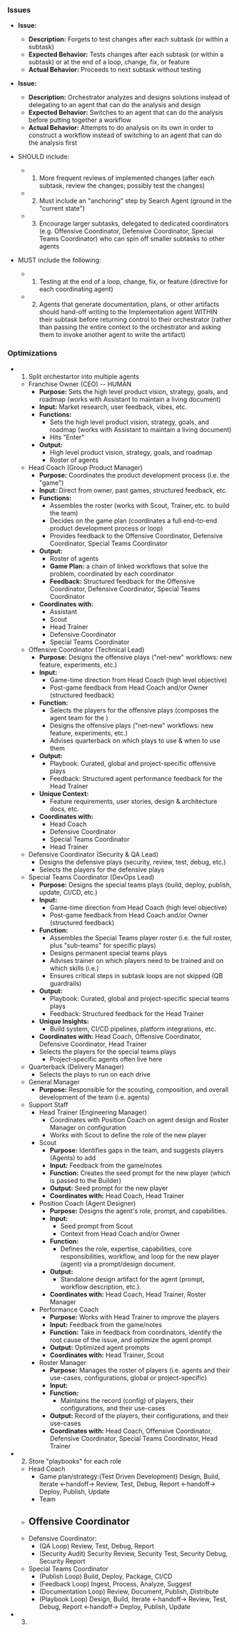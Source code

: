 ### Issues

-   **Issue:**
    -   **Description:** Forgets to test changes after each subtask (or within a subtask)
    -   **Expected Behavior:** Tests changes after each subtask (or within a subtask) or at the end of a loop, change, fix, or feature
    -   **Actual Behavior:** Proceeds to next subtask without testing
-   **Issue:**
    -   **Description:** Orchestrator analyzes and designs solutions instead of delegating to an agent that can do the analysis and design
    -   **Expected Behavior:** Switches to an agent that can do the analysis before putting together a workflow
    -   **Actual Behavior:** Attempts to do analysis on its own in order to construct a workflow instead of switching to an agent that can do the analysis first

-   SHOULD include:

    -   1. More frequent reviews of implemented changes (after each subtask, review the changes; possibly test the changes)
    -   2. Must include an "anchoring" step by Search Agent (ground in the "current state")
    -   3. Encourage larger subtasks, delegated to dedicated coordinators (e.g. Offensive Coordinator, Defensive Coordinator, Special Teams Coordinator) who can spin off smaller subtasks to other agents

-   MUST include the following:
    -   1. Testing at the end of a loop, change, fix, or feature (directive for each coordinating agent)
    -   2. Agents that generate documentation, plans, or other artifacts should hand-off writing to the Implementation agent WITHIN their subtask before returning control to their orchestrator (rather than passing the entire context to the orchestrator and asking them to invoke another agent to write the artifact)

### Optimizations

-   1. Split orchestartor into multiple agents
    -   Franchise Owner (CEO) -- HUMAN
        -   **Purpose:** Sets the high level product vision, strategy, goals, and roadmap (works with Assistant to maintain a living document)
        -   **Input:** Market research, user feedback, vibes, etc.
        -   **Functions:**
            -   Sets the high level product vision, strategy, goals, and roadmap (works with Assistant to maintain a living document)
            -   Hits "Enter"
        -   **Output:**
            -   High level product vision, strategy, goals, and roadmap
            -   Roster of agents
    -   Head Coach (Group Product Manager)
        -   **Purpose:** Coordinates the product development process (i.e. the "game")
        -   **Input:** Direct from owner, past games, structured feedback, etc.
        -   **Functions:**
            -   Assembles the roster (works with Scout, Trainer, etc. to build the team)
            -   Decides on the game plan (coordinates a full end-to-end product development process or loop)
            -   Provides feedback to the Offensive Coordinator, Defensive Coordinator, Special Teams Coordinator
        -   **Output:**
            -   Roster of agents
            -   **Game Plan:** a chain of linked workflows that solve the problem, coordinated by each coordinator
            -   **Feedback:** Structured feedback for the Offensive Coordinator, Defensive Coordinator, Special Teams Coordinator
        -   **Coordinates with:**
            -   Assistant
            -   Scout
            -   Head Trainer
            -   Defensive Coordinator
            -   Special Teams Coordinator
    -   Offensive Coordinator (Technical Lead)
        -   **Purpose:** Designs the offensive plays ("net-new" workflows: new feature, experiments, etc.)
        -   **Input:**
            -   Game-time direction from Head Coach (high level objective)
            -   Post-game feedback from Head Coach and/or Owner (structured feedback)
        -   **Function:**
            -   Selects the players for the offensive plays (composes the agent team for the )
            -   Designs the offensive plays ("net-new" workflows: new feature, experiments, etc.)
            -   Advises quarterback on which plays to use & when to use them
        -   **Output:**
            -   Playbook: Curated, global and project-specific offensive plays
            -   Feedback: Structured agent performance feedback for the Head Trainer
        -   **Unique Context:**
            -   Feature requirements, user stories, design & architecture docs, etc.
        -   **Coordinates with:**
            -   Head Coach
            -   Defensive Coordinator
            -   Special Teams Coordinator
            -   Head Trainer
    -   Defensive Coordinator (Security & QA Lead)
        -   Designs the defensive plays (security, review, test, debug, etc.)
        -   Selects the players for the defensive plays
    -   Special Teams Coordinator (DevOps Lead)
        -   **Purpose:** Designs the special teams plays (build, deploy, publish, update, CI/CD, etc.)
        -   **Input:**
            -   Game-time direction from Head Coach (high level objective)
            -   Post-game feedback from Head Coach and/or Owner (structured feedback)
        -   **Function:**
            -   Assembles the Special Teams player roster (i.e. the full roster, plus "sub-teams" for specific plays)
            -   Designs permanent special teams plays
            -   Advises trainer on which players need to be trained and on which skills (i.e.)
            -   Ensures critical steps in subtask loops are not skipped (QB guardrails)
        -   **Output:**
            -   Playbook: Curated, global and project-specific special teams plays
            -   Feedback: Structured feedback for the Head Trainer
        -   **Unique Insights:**
            -   Build system, CI/CD pipelines, platform integrations, etc.
        -   **Coordinates with:** Head Coach, Offensive Coordinator, Defensive Coordinator, Head Trainer
        -   Selects the players for the special teams plays
            -   Project-specific agents often live here
    -   Quarterback (Delivery Manager)
        -   Selects the plays to run on each drive
    - General Manager
        -   **Purpose:** Responsible for the scouting, composition, and overall development of the team (i.e. agents)
    -   Support Staff
        -   Head Trainer (Engineering Manager)
            -   Coordinates with Position Coach on agent design and Roster Manager on configuration
            -   Works with Scout to define the role of the new player
        -   Scout
            -   **Purpose:** Identifies gaps in the team, and suggests players (Agents) to add
            -   **Input:** Feedback from the game/notes
            -   **Function:** Creates the seed prompt for the new player (which is passed to the Builder)
            -   **Output:** Seed prompt for the new player
            -   **Coordinates with:** Head Coach, Head Trainer
        -   Position Coach (Agent Designer)
            -   **Purpose:** Designs the agent's role, prompt, and capabilities.
            -   **Input:**
                -   Seed prompt from Scout
                -   Context from Head Coach and/or Owner
            -   **Function:**
                -   Defines the role, expertise, capabilities, core responsibilities, workflow, and loop for the new player (agent) via a prompt/design document.
            -   **Output:**
                -   Standalone design artifact for the agent (prompt, workflow description, etc.).
            -   **Coordinates with:** Head Coach, Head Trainer, Roster Manager
        -   Performance Coach
            -   **Purpose:** Works with Head Trainer to improve the players
            -   **Input:** Feedback from the game/notes
            -   **Function:** Take in feedback from coordinators, identify the root cause of the issue, and optimize the agent prompt
            -   **Output:** Optimized agent prompts
            -   **Coordinates with:** Head Trainer, Scout
        -   Roster Manager
            -   **Purpose:** Manages the roster of players (i.e. agents and their use-cases, configurations, global or project-specific)
            -   **Input:** 
            -   **Function:**
                -   Maintains the record (config) of players, their configurations, and their use-cases
            -   **Output:** Record of the players, their configurations, and their use-cases
            -   **Coordinates with:** Head Coach, Offensive Coordinator, Defensive Coordinator, Special Teams Coordinator, Head Trainer
-   2. Store "playbooks" for each role

    -   Head Coach
        -   Game plan/strategy:(Test Driven Development) Design, Build, Iterate <-handoff-> Review, Test, Debug, Report <-handoff-> Deploy, Publish, Update
        -   Team
    -   Offensive Coordinator
        -
    -   Defensive Coordinator:
        -   (QA Loop) Review, Test, Debug, Report
        -   (Security Audit) Security Review, Security Test, Security Debug, Security Report
    -   Special Teams Coordinator
        -   (Publish Loop) Build, Deploy, Package, CI/CD
        -   (Feedback Loop) Ingest, Process, Analyze, Suggest
        -   (Documentation Loop) Review, Document, Publish, Distribute
        -   (Playbook Loop) Design, Build, Iterate <-handoff-> Review, Test, Debug, Report <-handoff-> Deploy, Publish, Update

-   3.